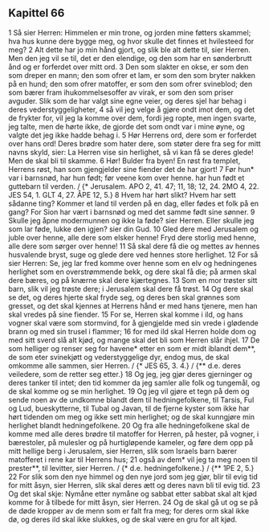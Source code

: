 ## Kapittel 66

1 Så sier Herren: Himmelen er min trone, og jorden mine føtters skammel; hva hus kunne dere bygge meg, og hvor skulle det finnes et hvilesteed for meg?
2 Alt dette har jo min hånd gjort, og slik ble alt dette til, sier Herren. Men den jeg vil se til, det er den elendige, og den som har en sønderbrutt ånd og er forferdet over mitt ord.
3 Den som slakter en okse, er som den som dreper en mann; den som ofrer et lam, er som den som bryter nakken på en hund; den som ofrer matoffer, er som den som ofrer svineblod; den som bærer fram ihukommelsesoffer av virak, er som den som priser avguder. Slik som de har valgt sine egne veier, og deres sjel har behag i deres vederstyggeligheter,
4 så vil jeg velge å gjøre ondt imot dem, og det de frykter for, vil jeg la komme over dem, fordi jeg ropte, men ingen svarte, jeg talte, men de hørte ikke, de gjorde det som ondt var i mine øyne, og valgte det jeg ikke hadde behag i.
5 Hør Herrens ord, dere som er forferdet over hans ord! Deres brødre som hater dere, som støter dere fra seg for mitt navns skyld, sier: La Herren vise sin herlighet, så vi kan få se deres glede! Men de skal bli til skamme.
6 Hør! Bulder fra byen! En røst fra templet, Herrens røst, han som gjengjelder sine fiender det de har gjort!
7 Før hun* var i barnsnød, har hun født; før veene kom over henne. har hun født et guttebarn til verden. / {* Jerusalem. APO 2, 41. 47; 11, 18; 12, 24. 2MO 4, 22. JES 54, 1. GLT 4, 27. ÅPE 12, 5.}
8 Hvem har hørt slikt? Hvem har sett sådanne ting? Kommer et land til verden på en dag, eller fødes et folk på en gang? For Sion har vært i barnsnød og med det samme født sine sønner.
9 Skulle jeg åpne modermunnen og ikke la føde? sier Herren. Eller skulle jeg som lar føde, lukke den igjen? sier din Gud.
10 Gled dere med Jerusalem og juble over henne, alle dere som elsker henne! Fryd dere storlig med henne, alle dere som sørger over henne!
11 Så skal dere få die og mettes av hennes husvalende bryst, suge og glede dere ved hennes store herlighet.
12 For så sier Herren: Se, jeg lar fred komme over henne som en elv og hedningenes herlighet som en overstrømmende bekk, og dere skal få die; på armen skal dere bæres, og på knærne skal dere kjærtegnes.
13 Som en mor trøster sitt barn, slik vil jeg trøste dere; i Jerusalem skal dere få trøst.
14 Og dere skal se det, og deres hjerte skal fryde seg, og deres ben skal grønnes som gresset, og det skal kjennes at Herrens hånd er med hans tjenere, men han skal vredes på sine fiender.
15 For se, Herren skal komme i ild, og hans vogner skal være som stormvind, for å gjengjelde med sin vrede i glødende brann og med sin trusel i flammer;
16 for med ild skal Herren holde dom og med sitt sverd slå alt kjød, og mange skal det bli som Herren slår ihjel.
17 De som helliger og renser seg for havene* etter en som er midt iblandt dem**, de som eter svinekjøtt og vederstyggelige dyr, endog mus, de skal omkomme alle sammen, sier Herren. / {* JES 65, 3. 4.} / {** d.e. deres veiledere, som de retter seg etter.}
18 Og jeg, jeg gjør deres gjerninger og deres tanker til intet; den tid kommer da jeg samler alle folk og tungemål, og de skal komme og se min herlighet.
19 Og jeg vil gjøre et tegn på dem og sende noen av de undkomne blandt dem til hedningefolkene, til Tarsis, Ful og Lud, bueskytterne, til Tubal og Javan, til de fjerne kyster som ikke har hørt tidenden om meg og ikke sett min herlighet; og de skal kunngjøre min herlighet blandt hedningefolkene.
20 Og fra alle hedningefolkene skal de komme med alle deres brødre til matoffer for Herren, på hester, på vogner, i bærestoler, på mulesler og på hurtigløpende kameler, og føre dem opp på mitt hellige berg i Jerusalem, sier Herren, slik som Israels barn bærer matofferet i rene kar til Herrens hus;
21 også av dem* vil jeg ta meg noen til prester**, til levitter, sier Herren. / {* d.e. hedningefolkene.} / {** 1PE 2, 5.}
22 For slik som den nye himmel og den nye jord som jeg gjør, blir til evig tid for mitt åsyn, sier Herren, slik skal deres ætt og deres navn bli til evig tid.
23 Og det skal skje: Nymåne etter nymåne og sabbat etter sabbat skal alt kjød komme for å tilbede for mitt åsyn, sier Herren.
24 Og de skal gå ut og se på de døde kropper av de menn som er falt fra meg; for deres orm skal ikke dø, og deres ild skal ikke slukkes, og de skal være en gru for alt kjød.

